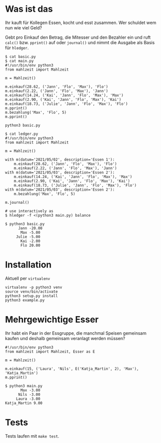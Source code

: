 # Was ist das

Ihr kauft für Kollegen Essen, kocht und esst zusammen. Wer schuldet wem nun wie
viel Geld?

Gebt pro Einkauf den Betrag, die Mitesser und den Bezahler ein und ruft `calc()`
bzw. `pprint()` auf oder `journal()` und nimmt die Ausgabe als Basis für `hledger`.

```
$ cat basic.py
$ cat main.py
#!/usr/bin/env python3
from mahlzeit import Mahlzeit

m = Mahlzeit()

m.einkauf(28.62, ('Jann', 'Flo', 'Max'), 'Flo')
m.einkauf(2.22, ('Jann', 'Flo', 'Max'), 'Jann')
m.einkauf(14.24, ('Kai', 'Jann', 'Flo', 'Max'), 'Max')
m.einkauf(2.90, ('Kai', 'Jann', 'Flo', 'Max'), 'Kai')
m.einkauf(18.73, ('Julie', 'Jann', 'Flo', 'Max'), 'Flo')
m.pprint()
m.bezahlung('Max', 'Flo', 5)
m.pprint()

python3 basic.py

$ cat ledger.py
#!/usr/bin/env python3
from mahlzeit import Mahlzeit

m = Mahlzeit()

with m(datum='2021/05/02', description='Essen 1'):
	m.einkauf(28.62, ('Jann', 'Flo', 'Max'), 'Flo')
	m.einkauf(2.22, ('Jann', 'Flo', 'Max'), 'Jann')
with m(datum='2021/05/03', description='Essen 2'):
	m.einkauf(14.24, ('Kai', 'Jann', 'Flo', 'Max'), 'Max')
	m.einkauf(2.90, ('Kai', 'Jann', 'Flo', 'Max'), 'Kai')
	m.einkauf(18.73, ('Julie', 'Jann', 'Flo', 'Max'), 'Flo')
with m(datum='2021/05/03', description='Essen 2'):
	m.bezahlung('Max', 'Flo', 5)

m.journal()

# use interactively as
$ hledger -f <(python3 main.py) balance
```

```
$ python3 basic.py
      Jann -20.00
       Max -5.00
     Julie -5.00
       Kai -2.00
       Flo 20.00
```

# Installation

Aktuell per `virtualenv`

```
virtualenv -p python3 venv
source venv/bin/activate
python3 setup.py install
python3 example.py
```

# Mehrgewichtige Esser

Ihr habt ein Paar in der Essgruppe, die manchmal Speisen gemeinsam kaufen und
deshalb gemeinsam veranlagt werden müssen?

```
#!/usr/bin/env python3
from mahlzeit import Mahlzeit, Esser as E

m = Mahlzeit()

m.einkauf(15, ('Laura', 'Nils', E('Katja_Martin', 2), 'Max'), 'Katja_Martin')
m.pprint()
```

```
$ python3 main.py
       Max -3.00
      Nils -3.00
     Laura -3.00
Katja_Martin 9.00
```

# Tests

Tests laufen mit `make test`.
